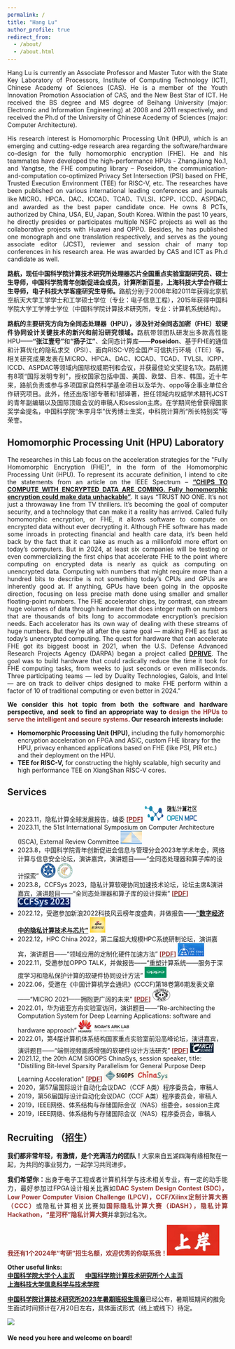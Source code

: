 ```yaml
---
permalink: /
title: "Hang Lu"
author_profile: true
redirect_from: 
  - /about/
  - /about.html
---
```


<p style="text-align:justify; text-justify:inter-ideograph;">
Hang Lu is currently an Associate Professor and Master Tutor with the State Key Laboratory of Processors, Institute of Computing Technology (ICT), Chinese Academy of Sciences (CAS). He is a member of the Youth Innovation Promotion Association of CAS, and the New Best Star of ICT. He received the BS degree and MS degree of Beihang University (major: Electronic and Information Engineering) at 2008 and 2011 respectively, and received the Ph.d of the University of Chinese Acedemy of Sciences (major: Computer Architecture). </p>
<p style="text-align:justify; text-justify:inter-ideograph;">
His research interest is Homomorphic Processing Unit (HPU), which is an emerging and cutting-edge research area regarding the software/hardware co-design for the fully homomorphic encryption (FHE). He and his teammates have developed the high-performance HPUs - ZhangJiang No.1, and Yangtse, the FHE computing library – Poseidon, the communication-and-computation co-optimized Privacy Set Intersection (PSI) based on FHE, Trusted Execution Environment (TEE) for RISC-V, etc. The researches have been published on various international leading conferences and journals like MICRO、HPCA、DAC、ICCAD、TCAD、TVLSI、ICPP、ICCD、ASPDAC, and awarded as the best paper candidate once. He owns 8 PCTs, authorized by China, USA, EU, Japan, South Korea. Within the past 10 years, he directly presides or participates multiple NSFC projects as well as the collaborative projects with Huawei and OPPO. Besides, he has published one monograph and one translation respectively, and serves as the young associate editor (JCST), reviewer and session chair of many top conferences in his research area. He was awarded by CAS and ICT as Ph.d candidate as well.</p>
<p style="text-align:justify; text-justify:inter-ideograph;">
<b>路航，现任中国科学院计算技术研究所处理器芯片全国重点实验室副研究员、硕士生导师，中国科学院青年创新促进会成员，计算所新百星，上海科技大学合作硕士生导师，电子科技大学客座研究生导师。</b>路航分别于2008年和2011年获得北京航空航天大学工学学士和工学硕士学位（专业：电子信息工程），2015年获得中国科学院大学工学博士学位（中国科学院计算技术研究所，专业：计算机系统结构）。</p>
<p style="text-align:justify; text-justify:inter-ideograph;">
<b>路航的主要研究方向为全同态处理器（HPU），涉及针对全同态加密（FHE）软硬件协同设计关键技术的新兴和前沿研究领域。</b>路航带领团队研发出多款高性能HPU——<b>“张江壹号”</b>和<b>“扬子江”</b>、全同态计算库——<b>Poseidon</b>、基于FHE的通信和计算优化的隐私求交（PSI）、面向RISC-V的全国产可信执行环境（TEE）等。相关研究成果发表在MICRO、HPCA、DAC、ICCAD、TCAD、TVLSI、ICPP、ICCD、ASPDAC等领域内国际权威期刊和会议，并获最佳论文奖提名1次。路航拥有8项“国际发明专利”，授权国家包括中国、美国、欧盟、日本、韩国。近十年来，路航负责或参与多项国家自然科学基金项目以及华为、oppo等企事业单位合作研究项目。此外，他还出版1部专著和1部译著，担任领域内权威学术期刊JCST的青年副编辑以及国际顶级会议的审稿人和session主席。在学期间他曾获得国家奖学金提名，中国科学院“朱李月华”优秀博士生奖，中科院计算所“所长特别奖”等荣誉。</p>

## Homomorphic Processing Unit (HPU) Laboratory
<p style="text-align:justify; text-justify:inter-ideograph;">
The researches in this Lab focus on the acceleration strategies for the "Fully Homomorphic Encryption (FHE)", in the form of the Homomorphic Processing Unit (HPU). To represent its accurate definition, I intend to cite the statements from an article on the IEEE Spectrum – <a href="https://spectrum.ieee.org/homomorphic-encryption"><b>“CHIPS TO COMPUTE WITH ENCRYPTED DATA ARE COMING. Fully homomorphic encryption could make data unhackable”</b></a>. It says “TRUST NO ONE. It’s not just a throwaway line from TV thrillers. It’s becoming the goal of computer security, and a technology that can make it a reality has arrived. Called fully homomorphic encryption, or FHE, it allows software to compute on encrypted data without ever decrypting it. Although FHE software has made some inroads in protecting financial and health care data, it’s been held back by the fact that it can take as much as a millionfold more effort on today’s computers. But in 2024, at least six companies will be testing or even commercializing the first chips that accelerate FHE to the point where computing on encrypted data is nearly as quick as computing on unencrypted data. Computing with numbers that might require more than a hundred bits to describe is not something today’s CPUs and GPUs are inherently good at. If anything, GPUs have been going in the opposite direction, focusing on less precise math done using smaller and smaller floating-point numbers. The FHE accelerator chips, by contrast, can stream huge volumes of data through hardware that does integer math on numbers that are thousands of bits long to accommodate encryption’s precision needs. Each accelerator has its own way of dealing with these streams of huge numbers. But they’re all after the same goal — making FHE as fast as today’s unencrypted computing. The quest for hardware that can accelerate FHE got its biggest boost in 2021, when the U.S. Defense Advanced Research Projects Agency (DARPA) began a project called <a href="https://www.darpa.mil/program/data-protection-in-virtual-environments"><b>DPRIVE</b></a>. The goal was to build hardware that could radically reduce the time it took for FHE computing tasks, from weeks to just seconds or even milliseconds. Three participating teams — led by Duality Technologies, Galois, and Intel — are on track to deliver chips designed to make FHE perform within a factor of 10 of traditional computing or even better in 2024.”</p>
<p style="text-align:justify; text-justify:inter-ideograph;">
<b>We consider this hot topic from both the software and hardware perspective, and seek to find an appropriate way to <span style="color:#953734;">design the HPUs to serve the intelligent and secure systems</span>. Our research interests include:</b></p>

  * **Homomorphic Processing Unit (HPU),** including the fully homomorphic encryption acceleration on FPGA and ASIC, custom FHE library for the HPU, privacy enhanced applications based on FHE (like PSI, PIR etc.) and their deployment on the HPU.
  * **TEE for RISC-V,**  for constructing the highly scalable, high security and high performance TEE on XiangShan RISC-V cores. 

## Services
* 2023.11，隐私计算全球发展报告，编委 **<span style="color:#953734;">\[</span>[<span style="color:#953734;">PDF</span>](/files/《2023全球隐私计算报告》.pdf)<span style="color:#953734;">\]</span>** <img src='/images/mpcLogo.png' height=37 width=120>
* 2023.11, the 51st International Symposium on Computer Architecture (ISCA), External Review Committee <img src='/images/ISCA_2024_v2.png' height=30 width=49>
* 2023.8，中国科学院青年创新促进会信息与管理分会2023年学术年会，网络计算与信息安全论坛，演讲嘉宾，演讲题目——“全同态处理器和算子库的设计探索” <img src='/images/CAS.webp' height=35 width=35> <img src='/images/youth.png' height=34 width=34>
* 2023.8，CCFSys 2023，隐私计算软硬协同加速技术论坛，论坛主席&演讲嘉宾，演讲题目——“全同态处理器和算子库的设计探索” **<span style="color:#953734;">\[</span>[<span style="color:#953734;">PDF</span>](/files/CCFSys2023-HANGLU.pdf)<span style="color:#953734;">\]</span>** <img src='/images/ccfsys_logo.jpg' height=22 width=120>
* 2022.12，受邀参加新浪2022科技风云榜年度盛典，并做报告——[**“数字经济中的隐私计算技术与芯片”**](https://finance.sina.cn/tech/2022-12-16/detail-imxwwaqr1918441.d.html) <img src='/images/sinatech.jfif' height=35 width=35>
* 2022.12，HPC China 2022，第二届超大规模HPC系统研制论坛，演讲嘉宾，演讲题目——“领域应用的定制化硬件加速方法” **<span style="color:#953734;">\[</span>[<span style="color:#953734;">PDF</span>](/files/HPCChina2022-HANGLU.pdf)<span style="color:#953734;">\]</span>** <img src='/images/hpcchina2022logo.png' height=30 width=60>
* 2022.11，受邀参加OPPO TALK，并做报告——“重塑计算系统——服务于深度学习和隐私保护计算的软硬件协同设计方法” <img src='/images/oppo.jpg' height=25 width=50>
* 2022.06，受邀在《中国计算机学会通讯》(CCCF)第18卷第6期发表文章——“MICRO 2021——拥抱更广阔的未来” **<span style="color:#953734;">\[</span>[<span style="color:#953734;">PDF</span>](/files/MICRO-CCCF-LU.pdf)<span style="color:#953734;">\]</span>** <img src='/images/CCF.png' height=30 width=41>
* 2022.01，华为诺亚方舟实验室访问，演讲题目——“Re-architecting the Computation System for Deep Learning Applications: software and hardware approach” <img src='/images/noahark.jfif' height=30 width=115>
* 2022.01，第4届计算机体系结构国家重点实验室前沿高峰论坛，演讲嘉宾，演讲题目——“端侧视频画质增强的软硬件设计方法研究” **<span style="color:#953734;">\[</span>[<span style="color:#953734;">PDF</span>](/files/carch_summit22.pdf)<span style="color:#953734;">\]</span>** <img src='/images/carch_submit2022.png' height=23 width=54>
* 2021.12, the 20th ACM SIGOPS ChinaSys, session speaker, title: "Distilling Bit-level Sparsity Parallelism for General Purpose Deep Learning Acceleration" **<span style="color:#953734;">\[</span>[<span style="color:#953734;">PDF</span>](/files/bitlet-chinasys-v3.pdf)<span style="color:#953734;">\]</span>** <img src='/images/chinasys2021.png' height=27 width=148>
* 2020，第57届国际设计自动化会议DAC（CCF A类）程序委员会，审稿人
* 2019，第56届国际设计自动化会议DAC（CCF A类）程序委员会，审稿人
* 2019，IEEE网络、体系结构与存储国际会议（NAS）组委会，session主席
* 2019，IEEE网络、体系结构与存储国际会议（NAS）程序委员会，审稿人

## Recruiting （招生）
<p style="text-align:justify; text-justify:inter-ideograph;"><b>我们都非常年轻，有激情，是个充满活力的团队！</b>大家来自五湖四海有缘相聚在一起，为共同的事业努力，一起学习共同进步。</p>
<p style="text-align:justify; text-justify:inter-ideograph;"><b>我们希望你：</b>出身于电子工程或者计算机科学与技术相关专业，有一定的动手能力，最好参加过FPGA设计相关比赛如<span style="color:#953734;"><b>DAC System Design Contest (SDC)，Low Power Computer Vision Challenge (LPCV)，CCF/Xilinx定制计算大赛（CCC）</b></span>或隐私计算相关比赛如<span style="color:#953734;"><b>国际隐私计算大赛（iDASH），隐私计算Hackathon，“星河杯”隐私计算大赛</b></span>并拿到过名次。</p>
<p style="text-align:justify; text-justify:inter-ideograph;"><span style="color:#953734;"><b>我还有1个2024年“考研”招生名额，欢迎优秀的你联系我！</b></span><img src='/images/onshore.jpg' height=70 width=120></p>

**Other useful links:**<br>
[**中国科学院大学个人主页**](http://people.ucas.edu.cn/~luhang)&nbsp;&nbsp;&nbsp;&nbsp;&nbsp;&nbsp;[**中国科学院计算技术研究所个人主页**](http://www.ict.cas.cn/sourcedb_2018_ict_cas/cn/jssrck/201912/t20191210_5451510.html)&nbsp;&nbsp;&nbsp;&nbsp;&nbsp;&nbsp;<br>
[**上海科技大学信息科学与技术学院**](https://sist.shanghaitech.edu.cn/)<br>

[**中国科学院计算技术研究所2023年暑期班招生简章**](http://www.ict.cas.cn/sourcedb_ict_cas/cn/jssrck/201912/t20191210_5451510.html)已经公布，暑期班期间的推免生面试时间预计在7月20日左右，具体面试形式（线上或线下）待定。<br>

<img src='/images/CCL.jpg'><br><br>
**We need you here and welcome on board!**

